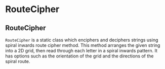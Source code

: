 # RouteCipher

## RouteCipher
```RouteCipher``` is a static class which enciphers and deciphers strings using spiral inwards route cipher method.
This method arranges the given string into a 2D grid, then read through each letter in a spiral inwards pattern.
It has options such as the orientation of the grid and the directions of the spiral route.